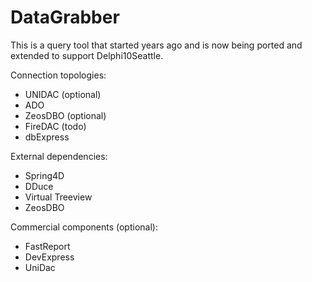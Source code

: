# DataGrabber
This is a query tool that started years ago and is now being ported and extended to support Delphi10Seattle.

Connection topologies:
- UNIDAC (optional)
- ADO
- ZeosDBO (optional)
- FireDAC (todo)
- dbExpress

External dependencies:
- Spring4D
- DDuce
- Virtual Treeview
- ZeosDBO

Commercial components (optional):
- FastReport
- DevExpress
- UniDac
